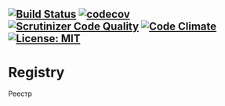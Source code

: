 [![Build Status](https://travis-ci.org/Jagepard/PhpDesignPatterns-Registry.svg?branch=master)](https://travis-ci.org/Jagepard/PhpDesignPatterns-Registry)
[![codecov](https://codecov.io/gh/Jagepard/PhpDesignPatterns-Registry/branch/master/graph/badge.svg)](https://codecov.io/gh/Jagepard/PhpDesignPatterns-Registry)
[![Scrutinizer Code Quality](https://scrutinizer-ci.com/g/Jagepard/PhpDesignPatterns-Registry/badges/quality-score.png?b=master)](https://scrutinizer-ci.com/g/Jagepard/PhpDesignPatterns-Registry/?branch=master)
[![Code Climate](https://codeclimate.com/github/Jagepard/PhpDesignPatterns-Registry/badges/gpa.svg)](https://codeclimate.com/github/Jagepard/PhpDesignPatterns-Registry)
[![License: MIT](https://img.shields.io/badge/license-MIT-498e7f.svg)](https://mit-license.org/)
-----

# Registry
Реестр
